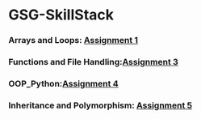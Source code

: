 # GSG-SkillStack


### Arrays and Loops: [Assignment 1](https://github.com/MennaBdair/GSG-SkillStack/blob/main/Assignment1.py)
### Functions and File Handling:[Assignment 3](https://github.com/MennaBdair/GSG-SkillStack/tree/main/Assignment3)
### OOP_Python:[Assignment 4](https://github.com/MennaBdair/GSG-SkillStack/tree/main/Assignment%204)
### Inheritance and Polymorphism‏: [Assignment 5](https://github.com/MennaBdair/GSG-SkillStack/tree/main/Assignment%205)
